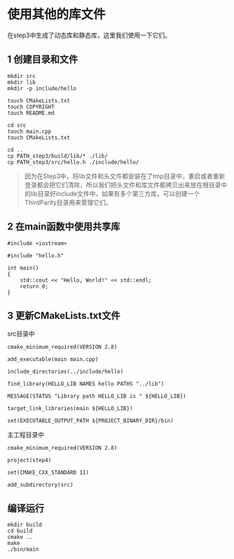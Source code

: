 # 使用其他的库文件

在step3中生成了动态库和静态库，这里我们使用一下它们。

## 1 创建目录和文件

```
mkdir src
mkdir lib
mkdir -p include/hello

touch CMakeLists.txt
touch COPYRIGHT
touch README.md

cd src
touch main.cpp
touch CMakeLists.txt

cd ..
cp PATH_step3/build/lib/* ./lib/
cp PATH_step3/src/hello.h ./include/hello/
```

> 因为在Step3中，将lib文件和头文件都安装在了tmp目录中，重启或者重新登录都会把它们清除，所以我们把头文件和库文件都拷贝出来放在根目录中的lib目录好include文件中，如果有多个第三方库，可以创建一个ThirdParity目录用来管理它们。

## 2 在main函数中使用共享库

```
#include <iostream>

#include "hello.h"

int main()
{
    std::cout << "Hello, World!" << std::endl;
    return 0;
}
```

## 3 更新CMakeLists.txt文件

src目录中
```
cmake_minimum_required(VERSION 2.8)

add_executable(main main.cpp)

include_directories(../include/hello)

find_library(HELLO_LIB NAMES hello PATHS "../lib")

MESSAGE(STATUS "Library path HELLO_LIB is " ${HELLO_LIB})

target_link_libraries(main ${HELLO_LIB})

set(EXECUTABLE_OUTPUT_PATH ${PROJECT_BINARY_DIR}/bin)
```

主工程目录中
```
cmake_minimum_required(VERSION 2.8)

project(step4)

set(CMAKE_CXX_STANDARD 11)

add_subdirectory(src)
```

## 编译运行

```
mkdir build
cd build
cmake ..
make
./bin/main
```